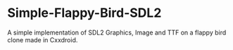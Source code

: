 # Simple-Flappy-Bird-SDL2
A simple implementation of SDL2 Graphics, Image and TTF on a flappy bird clone made in Cxxdroid.
